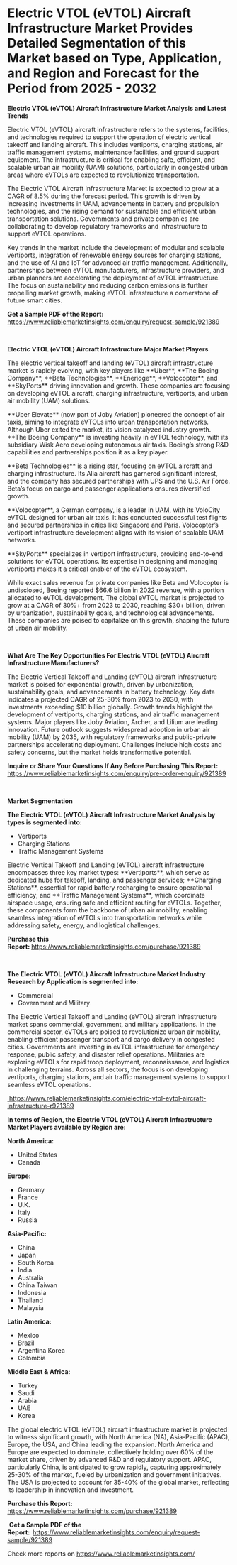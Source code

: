 <p><h1>Electric VTOL (eVTOL) Aircraft Infrastructure Market Provides Detailed Segmentation of this Market based on Type, Application, and Region and Forecast for the Period from 2025 - 2032</h1></p><p><strong>Electric VTOL (eVTOL) Aircraft Infrastructure Market Analysis and Latest Trends</strong></p>
<p><p>Electric VTOL (eVTOL) aircraft infrastructure refers to the systems, facilities, and technologies required to support the operation of electric vertical takeoff and landing aircraft. This includes vertiports, charging stations, air traffic management systems, maintenance facilities, and ground support equipment. The infrastructure is critical for enabling safe, efficient, and scalable urban air mobility (UAM) solutions, particularly in congested urban areas where eVTOLs are expected to revolutionize transportation.</p><p>The Electric VTOL Aircraft Infrastructure Market is expected to grow at a CAGR of 8.5% during the forecast period. This growth is driven by increasing investments in UAM, advancements in battery and propulsion technologies, and the rising demand for sustainable and efficient urban transportation solutions. Governments and private companies are collaborating to develop regulatory frameworks and infrastructure to support eVTOL operations.</p><p>Key trends in the market include the development of modular and scalable vertiports, integration of renewable energy sources for charging stations, and the use of AI and IoT for advanced air traffic management. Additionally, partnerships between eVTOL manufacturers, infrastructure providers, and urban planners are accelerating the deployment of eVTOL infrastructure. The focus on sustainability and reducing carbon emissions is further propelling market growth, making eVTOL infrastructure a cornerstone of future smart cities.</p></p>
<p><strong>Get a Sample PDF of the Report:&nbsp;</strong> <a href="https://www.reliablemarketinsights.com/enquiry/request-sample/921389?utm_campaign=1894&utm_medium=2&utm_source=Github&utm_content=ia&utm_term=23012025&utm_id=electric-vtol-evtol-aircraft-infrastructure">https://www.reliablemarketinsights.com/enquiry/request-sample/921389</a></p>
<p>&nbsp;</p>
<p><strong>Electric VTOL (eVTOL) Aircraft Infrastructure Major Market Players</strong></p>
<p><p>The electric vertical takeoff and landing (eVTOL) aircraft infrastructure market is rapidly evolving, with key players like **Uber**, **The Boeing Company**, **Beta Technologies**, **Eneridge**, **Volocopter**, and **SkyPorts** driving innovation and growth. These companies are focusing on developing eVTOL aircraft, charging infrastructure, vertiports, and urban air mobility (UAM) solutions.</p><p>**Uber Elevate** (now part of Joby Aviation) pioneered the concept of air taxis, aiming to integrate eVTOLs into urban transportation networks. Although Uber exited the market, its vision catalyzed industry growth. **The Boeing Company** is investing heavily in eVTOL technology, with its subsidiary Wisk Aero developing autonomous air taxis. Boeing’s strong R&D capabilities and partnerships position it as a key player.</p><p>**Beta Technologies** is a rising star, focusing on eVTOL aircraft and charging infrastructure. Its Alia aircraft has garnered significant interest, and the company has secured partnerships with UPS and the U.S. Air Force. Beta’s focus on cargo and passenger applications ensures diversified growth.</p><p>**Volocopter**, a German company, is a leader in UAM, with its VoloCity eVTOL designed for urban air taxis. It has conducted successful test flights and secured partnerships in cities like Singapore and Paris. Volocopter’s vertiport infrastructure development aligns with its vision of scalable UAM networks.</p><p>**SkyPorts** specializes in vertiport infrastructure, providing end-to-end solutions for eVTOL operations. Its expertise in designing and managing vertiports makes it a critical enabler of the eVTOL ecosystem.</p><p>While exact sales revenue for private companies like Beta and Volocopter is undisclosed, Boeing reported $66.6 billion in 2022 revenue, with a portion allocated to eVTOL development. The global eVTOL market is projected to grow at a CAGR of 30%+ from 2023 to 2030, reaching $30+ billion, driven by urbanization, sustainability goals, and technological advancements. These companies are poised to capitalize on this growth, shaping the future of urban air mobility.</p></p>
<p>&nbsp;</p>
<p><strong>What Are The Key Opportunities For Electric VTOL (eVTOL) Aircraft Infrastructure Manufacturers?</strong></p>
<p><p>The Electric Vertical Takeoff and Landing (eVTOL) aircraft infrastructure market is poised for exponential growth, driven by urbanization, sustainability goals, and advancements in battery technology. Key data indicates a projected CAGR of 25-30% from 2023 to 2030, with investments exceeding $10 billion globally. Growth trends highlight the development of vertiports, charging stations, and air traffic management systems. Major players like Joby Aviation, Archer, and Lilium are leading innovation. Future outlook suggests widespread adoption in urban air mobility (UAM) by 2035, with regulatory frameworks and public-private partnerships accelerating deployment. Challenges include high costs and safety concerns, but the market holds transformative potential.</p></p>
<p><strong>Inquire or Share Your Questions If Any Before Purchasing This Report:</strong> <a href="https://www.reliablemarketinsights.com/enquiry/pre-order-enquiry/921389?utm_campaign=1894&utm_medium=2&utm_source=Github&utm_content=ia&utm_term=23012025&utm_id=electric-vtol-evtol-aircraft-infrastructure">https://www.reliablemarketinsights.com/enquiry/pre-order-enquiry/921389</a></p>
<p>&nbsp;</p>
<p><strong>Market Segmentation</strong></p>
<p><strong>The Electric VTOL (eVTOL) Aircraft Infrastructure Market Analysis by types is segmented into:</strong></p>
<p><ul><li>Vertiports</li><li>Charging Stations</li><li>Traffic Management Systems</li></ul></p>
<p><p>Electric Vertical Takeoff and Landing (eVTOL) aircraft infrastructure encompasses three key market types: **Vertiports**, which serve as dedicated hubs for takeoff, landing, and passenger services; **Charging Stations**, essential for rapid battery recharging to ensure operational efficiency; and **Traffic Management Systems**, which coordinate airspace usage, ensuring safe and efficient routing for eVTOLs. Together, these components form the backbone of urban air mobility, enabling seamless integration of eVTOLs into transportation networks while addressing safety, energy, and logistical challenges.</p></p>
<p><strong>Purchase this Report:&nbsp;</strong><a href="https://www.reliablemarketinsights.com/purchase/921389?utm_campaign=1894&utm_medium=2&utm_source=Github&utm_content=ia&utm_term=23012025&utm_id=electric-vtol-evtol-aircraft-infrastructure">https://www.reliablemarketinsights.com/purchase/921389</a></p>
<p>&nbsp;</p>
<p><strong>The Electric VTOL (eVTOL) Aircraft Infrastructure Market Industry Research by Application is segmented into:</strong></p>
<p><ul><li>Commercial</li><li>Government and Military</li></ul></p>
<p><p>The Electric Vertical Takeoff and Landing (eVTOL) aircraft infrastructure market spans commercial, government, and military applications. In the commercial sector, eVTOLs are poised to revolutionize urban air mobility, enabling efficient passenger transport and cargo delivery in congested cities. Governments are investing in eVTOL infrastructure for emergency response, public safety, and disaster relief operations. Militaries are exploring eVTOLs for rapid troop deployment, reconnaissance, and logistics in challenging terrains. Across all sectors, the focus is on developing vertiports, charging stations, and air traffic management systems to support seamless eVTOL operations.</p></p>
<p><a href="https://www.reliablemarketinsights.com/electric-vtol-evtol-aircraft-infrastructure-r921389?utm_campaign=1894&utm_medium=2&utm_source=Github&utm_content=ia&utm_term=23012025&utm_id=electric-vtol-evtol-aircraft-infrastructure">&nbsp;https://www.reliablemarketinsights.com/electric-vtol-evtol-aircraft-infrastructure-r921389</a></p>
<p><strong>In terms of Region, the Electric VTOL (eVTOL) Aircraft Infrastructure Market Players available by Region are:</strong></p>
<p>
    <p> <strong> North America: </strong>
        <ul>
            <li>United States</li>
            <li>Canada</li>
        </ul>
        </p> 
    <p> <strong> Europe: </strong>
        <ul>
            <li>Germany</li>
            <li>France</li>
            <li>U.K.</li>
            <li>Italy</li>
            <li>Russia</li>
        </ul>
        </p> 
    <p> <strong> Asia-Pacific: </strong>
        <ul>
            <li>China</li>
            <li>Japan</li>
            <li>South Korea</li>
            <li>India</li>
            <li>Australia</li>
            <li>China Taiwan</li>
            <li>Indonesia</li>
            <li>Thailand</li>
            <li>Malaysia</li>
        </ul>
        </p> 
    <p> <strong> Latin America: </strong>
        <ul>
            <li>Mexico</li>
            <li>Brazil</li>
            <li>Argentina Korea</li>
            <li>Colombia</li>
        </ul>
        </p> 
    <p> <strong> Middle East & Africa: </strong>
        <ul>
            <li>Turkey</li>
            <li>Saudi</li>
            <li>Arabia</li>
            <li>UAE</li>
            <li>Korea</li>
        </ul>
    </p>
    </p>
<p><p>The global electric VTOL (eVTOL) aircraft infrastructure market is projected to witness significant growth, with North America (NA), Asia-Pacific (APAC), Europe, the USA, and China leading the expansion. North America and Europe are expected to dominate, collectively holding over 60% of the market share, driven by advanced R&D and regulatory support. APAC, particularly China, is anticipated to grow rapidly, capturing approximately 25-30% of the market, fueled by urbanization and government initiatives. The USA is projected to account for 35-40% of the global market, reflecting its leadership in innovation and investment.</p></p>
<p><strong>Purchase this Report: </strong><a href="https://www.reliablemarketinsights.com/purchase/921389?utm_campaign=1894&utm_medium=2&utm_source=Github&utm_content=ia&utm_term=23012025&utm_id=electric-vtol-evtol-aircraft-infrastructure">https://www.reliablemarketinsights.com/purchase/921389</a></p>
<p>&nbsp;<strong>Get a Sample PDF of the Report:&nbsp;&nbsp;</strong><a href="https://www.reliablemarketinsights.com/enquiry/request-sample/921389?utm_campaign=1894&utm_medium=2&utm_source=Github&utm_content=ia&utm_term=23012025&utm_id=electric-vtol-evtol-aircraft-infrastructure">https://www.reliablemarketinsights.com/enquiry/request-sample/921389</a></p>
<p><strong></strong></p>
<p>Check more reports on <a href="https://www.reliablemarketinsights.com/?utm_campaign=1894&utm_medium=2&utm_source=Github&utm_content=ia&utm_term=23012025&utm_id=electric-vtol-evtol-aircraft-infrastructure">https://www.reliablemarketinsights.com/</a></p>